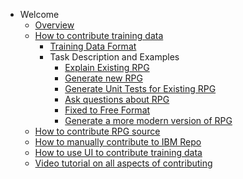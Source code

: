 - Welcome
  - [Overview](./README.md)
  - [How to contribute training data](pages/how_to_contribute_to_AI_training.md)
    - [Training Data Format](pages/expanded_qna_format.md)
    - Task Description and Examples
      - [Explain Existing RPG](pages/task/explain.md)
      - [Generate new RPG](pages/task/prototype.md)
      - [Generate Unit Tests for Existing RPG](pages/task/unittest.md)
      - [Ask questions about RPG](pages/task/chat.md)
      - [Fixed to Free Format](pages/task/fixed_to_free.md)
      - [Generate a more modern version of RPG](pages/task/modernize.md)
  - [How to contribute RPG source](pages/send_RPG_code.md)
  - [How to manually contribute to IBM Repo](pages/pull_request.md)
  - [How to use UI to contribute training data](pages/vscode_ui.md)
  - [Video tutorial on all aspects of contributing](pages/video_tutorial.md)
